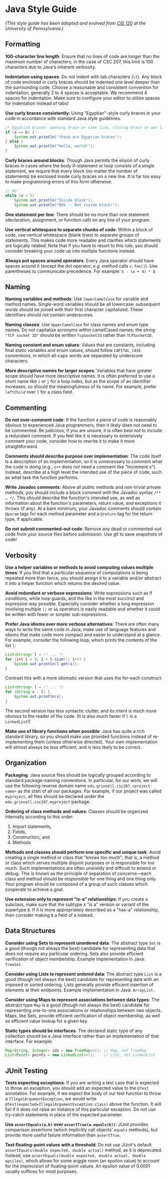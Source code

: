 
# Java Style Guide

*(This style guide has been adopted and evolved from [CIS 120](http://www.cis.upenn.edu/~cis120/) at the University of Pennsylvania.)*

## Formatting

**100-character line length**: Ensure that no lines of code are longer than the maximum number of characters; in the case of CSC 207, this limit is 100 characters due to Java's inherent verbosity.

**Indentation using spaces**: Do not indent with tab characters (`\t`).
Any block of code enclosed in curly braces should be indented one level deeper than the surrounding code.
Choose a reasonable and consistent convention for indentation; generally 2 to 4 spaces is acceptable.
We recommend 4 spaces for indentation.
Make sure to configure your editor to utilize spaces for indentation instead of tabs!

**Use curly braces consistently**: Using "Egyptian"-style curly braces in your code in accordance with standard Java style guidelines.

~~~java
/* Egyptian braces: opening brace on same line, closing brace on own line */
if (a == b) {
    System.out.println("these are Egyptian braces");
} else {
    System.out.println("hello, world!");
}
~~~

**Curly braces around blocks**: Though Java permits the elision of curly braces in cases where the body if-statement or loop consists of a single statement, we require that every block (no matter the number of statements) be enclosed inside curly braces on a new line.
It is far too easy to make programming errors of this form otherwise:

~~~java
// NO
while (x < 5)
    System.out.println("Inside block");
    System.out.println("BUG -- Not inside block!");
~~~

**One statement per line**: There should be no more than one statement (declaration, assignment, or function call) on any line of your program.

**Use vertical whitespace to separate chunks of code**: Within a block of code, use vertical whitespace (blank lines) to separate groups of statements.
This makes code more readable and clarifies which statements are logically related.
Note that if you have to resort to this rule, you should consider breaking your code up into multiple functions instead.

**Always put spaces around operators**: Every Java operator should have spaces around it (except the dot operator, *e.g.* method calls `c.foo()`).
Use parentheses to communicate precedence.
For example: `5 - (x + 4) * 8`

## Naming

**Naming variables and methods**: Use `lowerCamelCase` for variable and method names.
Single-word variables should be all lowercase; subsequent words should be joined with their first character capitalized.
These identifiers should not contain underscores.

**Naming classes**: Use `UpperCamelCase` for class names and enum type names.
Do not capitalize acronyms within camelCased names; the string `"TCP socket ID"` should be written `TcpSocketId` rather than `TCPSocketID`.

**Naming constant and enum values**: Values that are constants, including final static variables and enum values, should follow `CAPITAL_CASE` conventions, in which all-caps words are separated by underscore characters.

**More descriptive names for larger scopes**: Variables that have greater scope should have more descriptive names.
It is often preferred to use a short name like `i` or `j` for a loop index, but as the scope of an identifier increases, so should the meaningfulness of its name.
For example, prefer `leftChild` over `l` for a class field.

## Commenting

**Do not over-comment code**: If the function a piece of code is reasonably obvious to experienced Java programmers, then it likely does not need to be commented.
Be judicious; if you are unsure, it is often best not to include a redundant comment.
If you feel like it is necessary to extensively comment your code, consider how to rewrite it to make it more straightforward.

**Comments should describe purpose over implementation**: The code itself is a description of an implementation, so it is unnecessary to comment what the code is doing (e.g., `x++` does not need a comment like "Increment x").
Instead, describe at a high level the intended use of the piece of code, such as what task the function performs.

**Write Javadoc comments**: Above all public methods and non-trivial private methods, you should include a block comment with the Javadoc syntax `/** … */`.
This should describe the function's intended use, as well as information about the function's parameters, return value, and exceptions it throws (if any).
At a bare minimum, your Javadoc comments should contain `@param` tags for each method parameter and a `@return` tag for the return type, if applicable.

**Do not submit commented-out code**: Remove any dead or commented-out code from your source files before submission.
Use git to save snapshots of code!

## Verbosity

**Use a helper variables or methods to avoid computing values multiple times**: If you find that a particular sequence of computations is being repeated more than twice, you should assign it to a variable and/or abstract it into a helper function which returns the desired value.

**Avoid redundant or verbose expressions**: Write expressions such as if conditions, while loop guards, and the like in the most succinct and expressive way possible.
Especially consider whether a long expression involving multiple `||` or `&&` operators is easily readable and whether it could be written with fewer or simpler sub-expressions.

**Prefer Java idioms over more verbose alternatives**: There are often many ways to write the same code in Java; make use of language features and idioms that make code more compact and easier to understand at a glance.
For example, consider the following loop, which prints the contents of the list `l`:

~~~java
List<String> l = /* ... */
for (int i = 0; i < l.size(); i++) {
    System.out.println(l.get(i));
}
~~~

Contrast this with a more idiomatic version that uses the for-each construct:

~~~java
List<String> l = /* ... */
for (String s : l) {
    System.out.println(s);
}
~~~

The second version has less syntactic clutter, and its intent is much more obvious to the reader of the code.
(It is also much faster if `l` is a `LinkedList`!)

**Make use of library functions when possible**: Java has quite a rich standard library, so you should make use provided functions instead of re-implementing them (unless otherwise directed).
Your own implementation will almost always be less efficient, and is less likely to be correct.

## Organization

**Packaging**: Java source files should be logically grouped according to standard package-naming conventions.
In particular, for our work, we will use the following reverse domain name `edu.grinnell.csc207.<project-name>` as the start of all our packages.
For example, if our project was called `myproject`, all files should be declared under the `edu.grinnell.csc207.myproject` package.

**Ordering of class methods and values**: Classes should be organized internally according to this order:

1. Import statements,
2. Fields,
3. Constructors, and
4. Methods

**Methods and classes should perform one specific and unique task**: Avoid creating a single method or class that "knows too much"; that is, a method or class which serves multiple disjoint purposes or is responsible for too much.
Such implementations are often unwieldy and difficult to extend or debug.
This is known as the principle of separation of concerns—each class and method should be responsible for one thing and one thing only.
Your program should be composed of a group of such classes which cooperate to achieve a goal.

**Use extension only to represent "is-a" relationships**: If you create a subclass, make sure that the subtype `A` "is a" version or variant of the supertype `B`.
If it is more appropriately described as a "has-a" relationship, then consider making `B` a field of `A` instead.

## Data Structures

**Consider using Sets to represent unordered data**: The abstract type `Set` is a good (though not always the best) candidate for representing data that does not require any particular ordering.
Sets also provide efficient verification of object membership.
Example implementation in Java: `TreeSet`.

**Consider using Lists to represent ordered data**: The abstract type `List` is a good (though not always the best) candidate for representing data with an imposed or sorted ordering.
Lists generally provide efficient insertion of elements at their endpoints.
Example implementation in Java: `ArrayList`.

**Consider using Maps to represent associations between data types**: The abstract type `Map` is a good (though not always the best) candidate for representing one-to-one associations or relationships between two objects.
Maps, like Sets, provide efficient verification of object membership, as well as efficient value lookup for a given key.

**Static types should be interfaces**: The declared static type of any collection should be a Java interface rather than an implementation of that interface. For example:

~~~java
Map<String, Integer> ids = new TreeMap<>(); // Map, not TreeMap
List<Point> points = new LinkedList<>();    // List, not LinkedList
~~~

## JUnit Testing

**Tests expecting exceptions**: If you are writing a test case that is expected to throw an exception, you should add an expected value to the `@Test` annotation.
For example, if we expect the body of our test function to throw a `IllegalArgumentException`, we would write `@Test(expected=IllegalArgumentException.class)` above the function.
It will fail if it does not raise an instance of this particular exception.
Do not use try-catch statements in place of the expected parameter.

**Use `assertEquals(a,b)` over `assertTrue(a.equals(b))`**: JUnit provides comparison assertions (which implicitly call objects' `equals` methods), but provide more useful failure information than `assertTrue`.

**Test floating-point values with a threshold**: Do not use JUnit's default `assertEquals(double expected, double actual)` method, as it is deprecated.
Instead, use `assertEquals(double expected, double actual, double epsilon)`, which allows for some wiggle room (an epsilon value) to account for the imprecision of floating-point values.
An epsilon value of 0.0001 usually suffices for most purposes.
